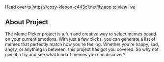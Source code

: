 Head over to  https://cozy-klepon-c443c1.netlify.app to view live
## About Project

The Meme Picker project is a fun and creative way to select memes based on your current emotions. With just a few clicks, you can generate a list of memes that perfectly match how you're feeling. Whether you're happy, sad, angry, or anything in between, this project has got you covered. So why not give it a try and see what kind of memes you can discover?

